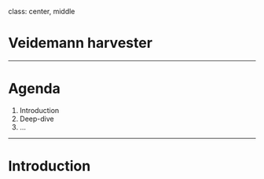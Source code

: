 
class: center, middle

# Veidemann harvester

---

# Agenda

1. Introduction
2. Deep-dive
3. ...

---

# Introduction
